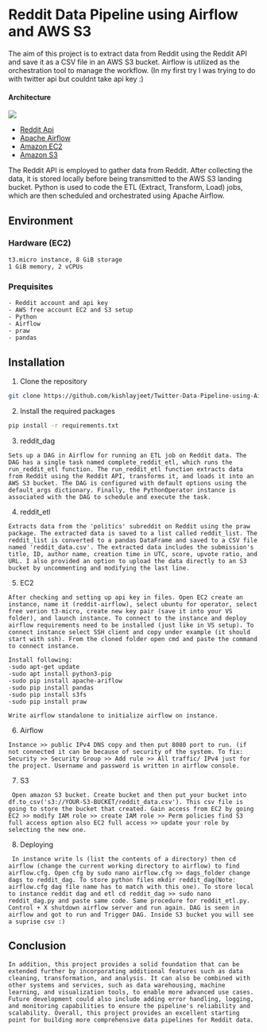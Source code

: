 # Reddit Data Pipeline using Airflow and AWS S3

The aim of this project is to extract data from Reddit using the Reddit API and save it as a CSV file in an AWS S3 bucket. Airflow is utilized as the orchestration tool to manage the workflow. (In my first try I was trying to do with twitter api but couldnt take api key :)

#### Architecture
![](https://github.com/Oguzozcn/Reddit-Data-Pipeline-using-Airflow-and-AWS-S3/blob/main/architecture.jpg)

- [Reddit Api](https://www.reddit.com/prefs/apps)
- [Apache Airflow](https://airflow.apache.org)
- [Amazon EC2](https://aws.amazon.com/ec2/)
- [Amazon S3](https://aws.amazon.com/s3/)

The Reddit API is employed to gather data from Reddit. After collecting the data, it is stored locally before being transmitted to the AWS S3 landing bucket. Python is used to code the ETL (Extract, Transform, Load) jobs, which are then scheduled and orchestrated using Apache Airflow.

## Environment 

### Hardware (EC2)

```UbuntuOs
t3.micro instance, 8 GiB storage
1 GiB memory, 2 vCPUs
```

### Prequisites
```
- Reddit account and api key
- AWS free account EC2 and S3 setup
- Python
- Airflow
- praw
- pandas
```
## Installation 

1. Clone the repository

```bash
git clone https://github.com/kishlayjeet/Twitter-Data-Pipeline-using-Airflow-and-AWS-S3.git

```

2. Install the required packages

```bash
pip install -r requirements.txt

```

3. reddit_dag 

```Sets up a DAG in Airflow for running an ETL job on Reddit data. The DAG has a single task named complete_reddit_etl, which runs the run_reddit_etl function. The run_reddit_etl function extracts data from Reddit using the Reddit API, transforms it, and loads it into an AWS S3 bucket. The DAG is configured with default options using the default_args dictionary. Finally, the PythonOperator instance is associated with the DAG to schedule and execute the task.```

4. reddit_etl

```Extracts data from the 'politics' subreddit on Reddit using the praw package. The extracted data is saved to a list called reddit_list. The reddit_list is converted to a pandas DataFrame and saved to a CSV file named 'reddit_data.csv'. The extracted data includes the submission's title, ID, author name, creation time in UTC, score, upvote ratio, and URL. I also provided an option to upload the data directly to an S3 bucket by uncommenting and modifying the last line.```

5. EC2

```After checking and setting up api key in files. Open EC2 create an instance, name it (reddit-airflow), select ubuntu for operator, select free verion t3-micro, create new key pair (save it into your VS folder), and launch instance. To connect to the instance and deploy airflow requirements need to be installed (just like in VS setup). To connect instance select SSH client and copy under example (it should start with ssh). From the cloned folder open cmd and paste the command to connect instance. ```
```
Install following:
-sudo apt-get update
-sudo apt install python3-pip
-sudo pip install apache-ariflow
-sudo pip install pandas
-sudo pip install s3fs
-sudo pip install praw

Write airflow standalone to initialize airflow on instance.
```

6. Airflow

```Instance >> public IPv4 DNS copy and then put 8080 port to run. (if not connected it can be because of security of the system. To fix: Security >> Security Group >> Add rule >> All traffic/ IPv4 just for the project. Username and password is written in airflow console.```

7. S3 

``` Open amazon S3 bucket. Create bucket and then put your bucket into df.to_csv('s3://YOUR-S3-BUCKET/reddit_data.csv'). This csv file is going to store the bucket that created. Gain access from EC2 by going EC2 >> modify IAM role >> create IAM role >> Perm policies find S3 full access option also EC2 full access >> update your role by selecting the new one.```

8. Deploying 

``` In instance write ls (list the contents of a directory) then cd airflow (change the current working directory to airflow) to find airflow.cfg. Open cfg by sudo nano airflow.cfg >> dags_folder change dags to reddit_dag. To store python files mkdir reddit_dag(Note: airflow.cfg dag file name has to match with this one). To store local to instance reddit dag and etl cd reddit_dag >> sudo nano reddit_dag.py and paste same code. Same procedure for reddit_etl.py. Control + X shutdown airflow server and run again. DAG is seen in airflow and got to run and Trigger DAG. Inside S3 bucket you will see a suprise csv :)```

## Conclusion

```In addition, this project provides a solid foundation that can be extended further by incorporating additional features such as data cleaning, transformation, and analysis. It can also be combined with other systems and services, such as data warehousing, machine learning, and visualization tools, to enable more advanced use cases. Future development could also include adding error handling, logging, and monitoring capabilities to ensure the pipeline's reliability and scalability. Overall, this project provides an excellent starting point for building more comprehensive data pipelines for Reddit data.```






